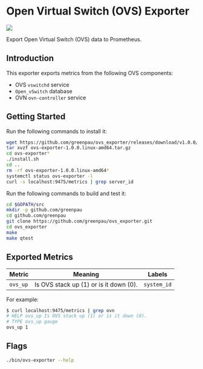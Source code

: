 # Open Virtual Switch (OVS) Exporter

<a href="https://github.com/greenpau/ovs_exporter/actions/" target="_blank"><img src="https://github.com/greenpau/ovs_exporter/workflows/build/badge.svg?branch=main"></a>

Export Open Virtual Switch (OVS) data to Prometheus.

## Introduction

This exporter exports metrics from the following OVS components:
* OVS `vswitchd` service
* `Open_vSwitch` database
* OVN `ovn-controller` service

## Getting Started

Run the following commands to install it:

```bash
wget https://github.com/greenpau/ovs_exporter/releases/download/v1.0.0/ovs-exporter-1.0.0.linux-amd64.tar.gz
tar xvzf ovs-exporter-1.0.0.linux-amd64.tar.gz
cd ovs-exporter*
./install.sh
cd ..
rm -rf ovs-exporter-1.0.0.linux-amd64*
systemctl status ovs-exporter -l
curl -s localhost:9475/metrics | grep server_id
```

Run the following commands to build and test it:

```bash
cd $GOPATH/src
mkdir -p github.com/greenpau
cd github.com/greenpau
git clone https://github.com/greenpau/ovs_exporter.git
cd ovs_exporter
make
make qtest
```

## Exported Metrics

| Metric | Meaning | Labels |
| ------ | ------- | ------ |
| `ovs_up` |  Is OVS stack up (1) or is it down (0). | `system_id` |

For example:

```bash
$ curl localhost:9475/metrics | grep ovn
# HELP ovs_up Is OVS stack up (1) or is it down (0).
# TYPE ovs_up gauge
ovs_up 1
```

## Flags

```bash
./bin/ovs-exporter --help
```
